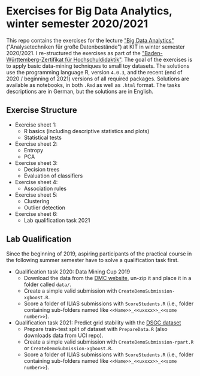 # Exercises for Big Data Analytics, winter semester 2020/2021

This repo contains the exercises for the lecture ["Big Data Analytics"](http://dbis.ipd.kit.edu/english/2944.php) ("Analysetechniken für große Datenbestände") at KIT in winter semester 2020/2021.
I re-structured the exercises as part of the ["Baden-Württemberg-Zertifikat für Hochschuldidaktik"](https://www.hdz-bawue.de/home-en-gb/).
The goal of the exercises is to apply basic data-mining techniques to small toy datasets.
The solutions use the programming language R, version `4.0.3`, and the recent (end of 2020 / beginning of 2021) versions of all required packages.
Solutions are available as notebooks, in both `.Rmd` as well as `.html` format.
The tasks descriptions are in German, but the solutions are in English.

## Exercise Structure

- Exercise sheet 1:
  - R basics (including descriptive statistics and plots)
  - Statistical tests
- Exercise sheet 2:
  - Entropy
  - PCA
- Exercise sheet 3:
  - Decision trees
  - Evaluation of classifiers
- Exercise sheet 4:
  - Association rules
- Exercise sheet 5:
  - Clustering
  - Outlier detection
- Exercise sheet 6:
  - Lab qualification task 2021

## Lab Qualification

Since the beginning of 2019, aspiring participants of the practical course in the following summer semester have to solve a qualification task first.

- Qualification task 2020: Data Mining Cup 2019
  - Download the data from the [DMC website](https://www.data-mining-cup.com/reviews/dmc-2019/), un-zip it and place it in a folder called `data/`.
  - Create a simple valid submission  with `CreateDemoSubmission-xgboost.R`.
  - Score a folder of ILIAS submissions with `ScoreStudents.R` (i.e., folder containing sub-folders named like `<<Name>>_<<uxxxx>>_<<some number>>`).
- Qualification task 2021: Predict grid stability with the [DSGC dataset](https://archive.ics.uci.edu/ml/datasets/Electrical+Grid+Stability+Simulated+Data+)
  - Prepare train-test split of dataset with `PrepareData.R` (also downloads data from UCI repo).
  - Create a simple valid submission  with `CreateDemoSubmission-rpart.R` or `CreateDemoSubmission-xgboost.R`.
  - Score a folder of ILIAS submissions with `ScoreStudents.R` (i.e., folder containing sub-folders named like `<<Name>>_<<uxxxx>>_<<some number>>`).
